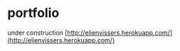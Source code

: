 # portfolio

under construction
[http://elienvissers.herokuapp.com/](http://elienvissers.herokuapp.com/)
